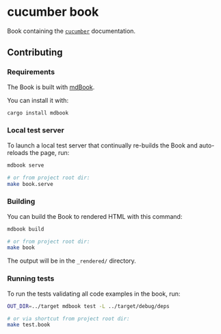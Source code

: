 # cucumber book

Book containing the [`cucumber`](https://crates.io/crates/cucumber) documentation.




## Contributing


### Requirements

The Book is built with [mdBook](https://github.com/rust-lang-nursery/mdBook).

You can install it with:
```bash
cargo install mdbook
```


### Local test server

To launch a local test server that continually re-builds the Book and auto-reloads the page, run:
```bash
mdbook serve

# or from project root dir:
make book.serve
```


### Building

You can build the Book to rendered HTML with this command:
```bash
mdbook build

# or from project root dir:
make book
```

The output will be in the `_rendered/` directory.


### Running tests

To run the tests validating all code examples in the book, run:

```bash
OUT_DIR=../target mdbook test -L ../target/debug/deps

# or via shortcut from project root dir:
make test.book
```
